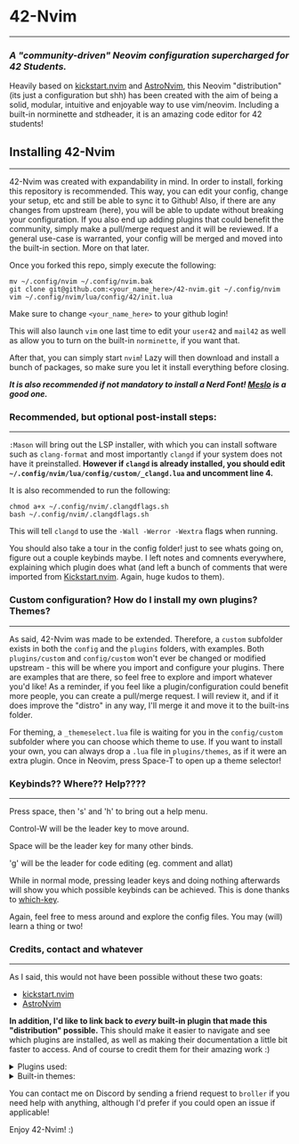 # 42-Nvim
---
### _A "community-driven" Neovim configuration supercharged for 42 Students._

Heavily based on [kickstart.nvim](https://github.com/nvim-lua/kickstart.nvim) and [AstroNvim](https://github.com/AstroNvim/AstroNvim), this Neovim "distribution" (its just a configuration but shh) has been created with the aim of being a solid, modular, intuitive and enjoyable way to use vim/neovim. Including a built-in norminette and stdheader, it is an amazing code editor for 42 students!

## Installing 42-Nvim
---
42-Nvim was created with expandability in mind. In order to install, forking this repository is recommended. This way, you can edit your config, change your setup, etc and still be able to sync it to Github! Also, if there are any changes from upstream (here), you will be able to update without breaking your configuration. If you also end up adding plugins that could benefit the community, simply make a pull/merge request and it will be reviewed. If a general use-case is warranted, your config will be merged and moved into the built-in section. More on that later.

Once you forked this repo, simply execute the following:
```shell
mv ~/.config/nvim ~/.config/nvim.bak
git clone git@github.com:<your_name_here>/42-nvim.git ~/.config/nvim
vim ~/.config/nvim/lua/config/42/init.lua
```
Make sure to change `<your_name_here>` to your github login!

This will also launch `vim` one last time to edit your `user42` and `mail42` as well as allow you to turn on the built-in `norminette`, if you want that.

After that, you can simply start `nvim`! Lazy will then download and install a bunch of packages, so make sure you let it install everything before closing.

***It is also recommended if not mandatory to install a Nerd Font! [Meslo](https://github.com/ryanoasis/nerd-fonts/tree/master/patched-fonts/Meslo) is a good one.***
### Recommended, but optional post-install steps:
---
`:Mason` will bring out the LSP installer, with which you can install software such as `clang-format` and most importantly `clangd` if your system does not have it preinstalled.
**However if `clangd` is already installed, you should edit `~/.config/nvim/lua/config/custom/_clangd.lua` and uncomment line 4.**

It is also recommended to run the following:
```shell
chmod a+x ~/.config/nvim/.clangdflags.sh
bash ~/.config/nvim/.clangdflags.sh
```
This will tell `clangd` to use the `-Wall -Werror -Wextra` flags when running.

You should also take a tour in the config folder! just to see whats going on, figure out a couple keybinds maybe. I left notes and comnents everywhere, explaining which plugin does what (and left a bunch of comments that were imported from [Kickstart.nvim](https://github.com/nvim-lua/kickstart.nvim). Again, huge kudos to them).
### Custom configuration? How do I install my own plugins? Themes?
---
As said, 42-Nvim was made to be extended. Therefore, a `custom` subfolder exists in both the `config` and the `plugins` folders, with examples. Both `plugins/custom` and `config/custom` won't ever be changed or modified upstream - this will be where you import and configure your plugins. There are examples that are there, so feel free to explore and import whatever you'd like!
As a reminder, if you feel like a plugin/configuration could benefit more people, you can create a pull/merge request. I will review it, and if it does improve the "distro" in any way, I'll merge it and move it to the built-ins folder.

For theming, a `_themeselect.lua` file is waiting for you in the `config/custom` subfolder where you can choose which theme to use. If you want to install your own, you can always drop a `.lua` file in `plugins/themes`, as if it were an extra plugin. Once in Neovim, press Space-T to open up a theme selector!
### Keybinds?? Where?? Help????
---
Press space, then 's' and 'h' to bring out a help menu.

Control-W will be the leader key to move around.

Space will be the leader key for many other binds.

'g' will be the leader for code editing (eg. comment and allat)

While in normal mode, pressing leader keys and doing nothing afterwards will show you which possible keybinds can be achieved. This is done thanks to [which-key](https://github.com/folke/which-key.nvim).

Again, feel free to mess around and explore the config files. You may (will) learn a thing or two!
### Credits, contact and whatever
---
As I said, this would not have been possible without these two goats:
- [kickstart.nvim](https://github.com/nvim-lua/kickstart.nvim)
- [AstroNvim](https://github.com/AstroNvim/AstroNvim)

**In addition, I'd like to link back to *every* built-in plugin that made this "distribution" possible.** This should make it easier to navigate and see which plugins are installed, as well as making their documentation a little bit faster to access. And of course to credit them for their amazing work :)

<details><summary>Plugins used:</summary>

- [42 Header](https://github.com/42Paris/42header)
- [Norminette42](https://github.com/hardyrafael17/norminette42.nvim)
- [Lazy.nvim](https://github.com/folke/lazy.nvim)
- [vim-obsession](https://github.com/tpope/vim-obsession)
- [vim-fugitive](https://github.com/tpope/vim-fugitive)
- [vim-rhubarb](https://github.com/tpope/vim-obsession)
- [nvim-tree](https://github.com/nvim-tree/nvim-tree.lua)
- [nvim-web-devicons](https://github.com/nvim-tree/nvim-web-devicons)
- [nvim-cmp](https://github.com/hrsh7th/nvim-cmp)
- [LuaSnip](https://github.com/L3MON4D3/LuaSnip)
- [cmp_luasnip](https://github.com/saadparwaiz1/cmp_luasnip)
- [friendly-snippets](https://github.com/rafamadriz/friendly-snippets)
- [todo-comments.nvim](https://github.com/folke/todo-comments.nvim)
- [plenary.nvim](https://github.com/nvim-lua/plenary.nvim)
- [Comment.nvim](https://github.com/numToStr/Comment.nvim)
- [gitsigns.nvim](https://github.com/lewis6991/gitsigns.nvim)
- [indent-blankline.nvim](https://github.com/lukas-reineke/indent-blankline.nvim)
- [nvim-lsp-notify](https://github.com/mrded/nvim-lsp-notify)
- [nvim-notify](https://github.com/rcarriga/nvim-notify)
- [nvim-lspconfig](https://github.com/neovim/nvim-lspconfig)
- [mason.nvim](https://github.com/williamboman/mason.nvim)
- [mason-lspconfig.nvim](https://github.com/williamboman/mason-lspconfig.nvim)
- [lualine.nvim](https://github.com/folke/nvim-lualine/lualine.nvim)
- [telescope.nvim](https://github.com/nvim-telescope/telescope.nvim)
- [telescope-ui-select.nvim](https://github.com/nvim-telescope/telescope-ui-select.nvim)
- [telescope-fzf-native.nvim](https://github.com/nvim-telescope/telescope-fzf-native.nvim)
- [nvim-treesitter](https://github.com/nvim-treesitter/nvim-treesitter)
- [nvim-treesitter-textobjects](https://github.com/nvim-treesitter/nvim-treesitter-textobjects)
- [which-key.nvim](https://github.com/folke/which-key.nvim)

</details>

<details><summary>Built-in themes:</summary>

- [AstroTheme](https://github.com/AstroNvim/astrotheme)
- [OneDark.nvim](https://github.com/navarasu/onedark.nvim)
- [NeoDark.nvim](https://github.com/VDuchauffour/neodark.nvim) -- RIP in piece little angle, you will be missed :(
- [Tokyo Night](https://github.com/folke/tokyonight.nvim)
- [Catppuccin](https://github.com/catppuccin/nvim)

</details>

You can contact me on Discord by sending a friend request to `broller` if you need help with anything, although I'd prefer if you could open an issue if applicable!

Enjoy 42-Nvim! :)
